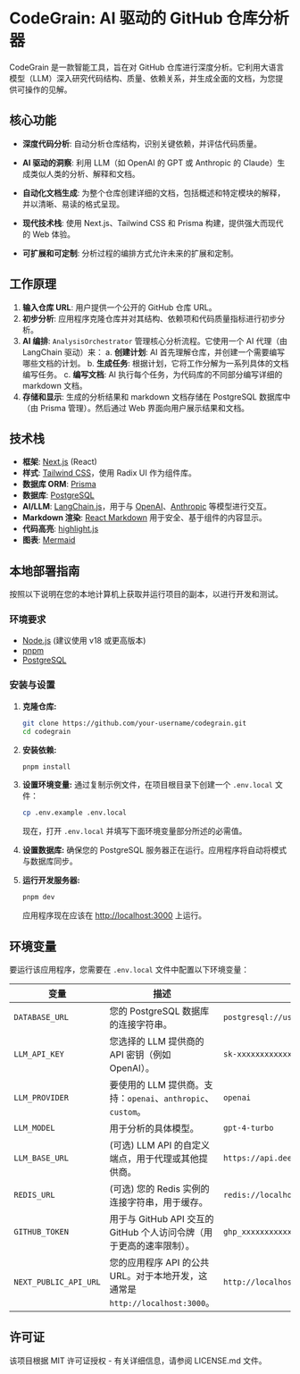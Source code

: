 # CodeGrain: AI 驱动的 GitHub 仓库分析器

CodeGrain 是一款智能工具，旨在对 GitHub 仓库进行深度分析。它利用大语言模型（LLM）深入研究代码结构、质量、依赖关系，并生成全面的文档，为您提供可操作的见解。

## 核心功能

- **深度代码分析**: 自动分析仓库结构，识别关键依赖，并评估代码质量。
- **AI 驱动的洞察**: 利用 LLM（如 OpenAI 的 GPT 或 Anthropic 的 Claude）生成类似人类的分析、解释和文档。
- **自动化文档生成**: 为整个仓库创建详细的文档，包括概述和特定模块的解释，并以清晰、易读的格式呈现。

- **现代技术栈**: 使用 Next.js、Tailwind CSS 和 Prisma 构建，提供强大而现代的 Web 体验。
- **可扩展和可定制**: 分析过程的编排方式允许未来的扩展和定制。

## 工作原理

1.  **输入仓库 URL**: 用户提供一个公开的 GitHub 仓库 URL。
2.  **初步分析**: 应用程序克隆仓库并对其结构、依赖项和代码质量指标进行初步分析。
3.  **AI 编排**: `AnalysisOrchestrator` 管理核心分析流程。它使用一个 AI 代理（由 LangChain 驱动）来：
    a.  **创建计划**: AI 首先理解仓库，并创建一个需要编写哪些文档的计划。
    b.  **生成任务**: 根据计划，它将工作分解为一系列具体的文档编写任务。
    c.  **编写文档**: AI 执行每个任务，为代码库的不同部分编写详细的 markdown 文档。
4.  **存储和显示**: 生成的分析结果和 markdown 文档存储在 PostgreSQL 数据库中（由 Prisma 管理）。然后通过 Web 界面向用户展示结果和文档。

## 技术栈

- **框架**: [Next.js](https://nextjs.org/) (React)
- **样式**: [Tailwind CSS](https://tailwindcss.com/)，使用 Radix UI 作为组件库。
- **数据库 ORM**: [Prisma](https://www.prisma.io/)
- **数据库**: [PostgreSQL](https://www.postgresql.org/)
- **AI/LLM**: [LangChain.js](https://js.langchain.com/)，用于与 [OpenAI](https://openai.com/)、[Anthropic](https://www.anthropic.com/) 等模型进行交互。
- **Markdown 渲染**: [React Markdown](https://github.com/remarkjs/react-markdown) 用于安全、基于组件的内容显示。
- **代码高亮**: [highlight.js](https://highlightjs.org/)
- **图表**: [Mermaid](https://mermaid.js.org/)

## 本地部署指南

按照以下说明在您的本地计算机上获取并运行项目的副本，以进行开发和测试。

### 环境要求

- [Node.js](https://nodejs.org/en/) (建议使用 v18 或更高版本)
- [pnpm](https://pnpm.io/installation)
- [PostgreSQL](https://www.postgresql.org/download/)

### 安装与设置

1.  **克隆仓库:**
    ```bash
    git clone https://github.com/your-username/codegrain.git
    cd codegrain
    ```

2.  **安装依赖:**
    ```bash
    pnpm install
    ```

3.  **设置环境变量:**
    通过复制示例文件，在项目根目录下创建一个 `.env.local` 文件：
    ```bash
    cp .env.example .env.local
    ```
    现在，打开 `.env.local` 并填写下面环境变量部分所述的必需值。

4.  **设置数据库:**
    确保您的 PostgreSQL 服务器正在运行。应用程序将自动将模式与数据库同步。

5.  **运行开发服务器:**
    ```bash
    pnpm dev
    ```

    应用程序现在应该在 [http://localhost:3000](http://localhost:3000) 上运行。

## 环境变量

要运行该应用程序，您需要在 `.env.local` 文件中配置以下环境变量：

| 变量                  | 描述                                                                      | 示例                                           |
| --------------------- | ------------------------------------------------------------------------- | ---------------------------------------------- |
| `DATABASE_URL`        | 您的 PostgreSQL 数据库的连接字符串。                                      | `postgresql://user:password@host:port/database` |
| `LLM_API_KEY`         | 您选择的 LLM 提供商的 API 密钥（例如 OpenAI）。                           | `sk-xxxxxxxxxxxxxxxxxxxxxxxxxxxxxxx`           |
| `LLM_PROVIDER`        | 要使用的 LLM 提供商。支持：`openai`、`anthropic`、`custom`。              | `openai`                                       |
| `LLM_MODEL`           | 用于分析的具体模型。                                                      | `gpt-4-turbo`                                  |
| `LLM_BASE_URL`        | (可选) LLM API 的自定义端点，用于代理或其他提供商。                       | `https://api.deepseek.com`                     |
| `REDIS_URL`           | (可选) 您的 Redis 实例的连接字符串，用于缓存。                            | `redis://localhost:6379`                       |
| `GITHUB_TOKEN`        | 用于与 GitHub API 交互的 GitHub 个人访问令牌（用于更高的速率限制）。      | `ghp_xxxxxxxxxxxxxxxxxxxxxxxxxxxxxxx`          |
| `NEXT_PUBLIC_API_URL` | 您的应用程序 API 的公共 URL。对于本地开发，这通常是 `http://localhost:3000`。 | `http://localhost:3000`                        |

## 许可证

该项目根据 MIT 许可证授权 - 有关详细信息，请参阅 LICENSE.md 文件。
